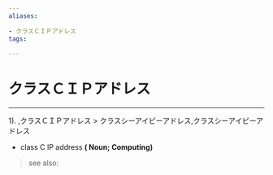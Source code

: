 ```yaml
---
aliases:
    
- クラスＣＩＰアドレス
tags:
    
---
```


# クラスＣＩＰアドレス
---
1).
,クラスＣＩＰアドレス > クラスシーアイピーアドレス,クラスシーアイピーアドレス

- class C IP address
**( Noun; Computing)**
> see also: 
            